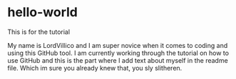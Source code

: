 # hello-world
This is for the tutorial 

My name is LordVillico and I am super novice when it comes to coding and using this GitHub tool. I am currently working through the tutorial on how to use GitHub and this is the part where I add text about myself in the readme file. Which im sure you already knew that, you sly slitheren.

